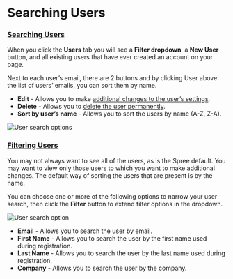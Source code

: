# Searching Users

### [Searching Users](searching-users.md#searching-users)

  
When you click the **Users** tab you will see a **Filter dropdown**, a **New User** button, and all existing users that have ever created an account on your page.

Next to each user’s email, there are 2 buttons and by clicking User above the list of users’ emails, you can sort them by name.

* **Edit** - Allows you to make [additional changes to the user’s settings](editing-users.md).
* **Delete** - Allows you to [delete the user permanently](deleting-users.md).
* **Sort by user’s name** - Allows you to sort the users by name \(A-Z, Z-A\).

![User search options](https://guides.spreecommerce.org/static/5f1bd63cf008218bfc7a2f769bdb1c12/03ffe/users_tab.jpg)

### [Filtering Users](https://guides.spreecommerce.org/user/users/searching_users.html#filtering-users) <a id="filtering-users"></a>

You may not always want to see all of the users, as is the Spree default. You may want to view only those users to which you want to make additional changes. The default way of sorting the users that are present is by the name.

You can choose one or more of the following options to narrow your user search, then click the **Filter** button to extend filter options in the dropdown.

![User search option](https://guides.spreecommerce.org/static/331e824de37cc6047719c2be9e5e9449/03ffe/users_search_option.jpg)

* **Email** - Allows you to search the user by email.
* **First Name** - Allows you to search the user by the first name used during registration.
* **Last Name** - Allows you to search the user by the last name used during registration.
* **Company** - Allows you to search the user by the company.

